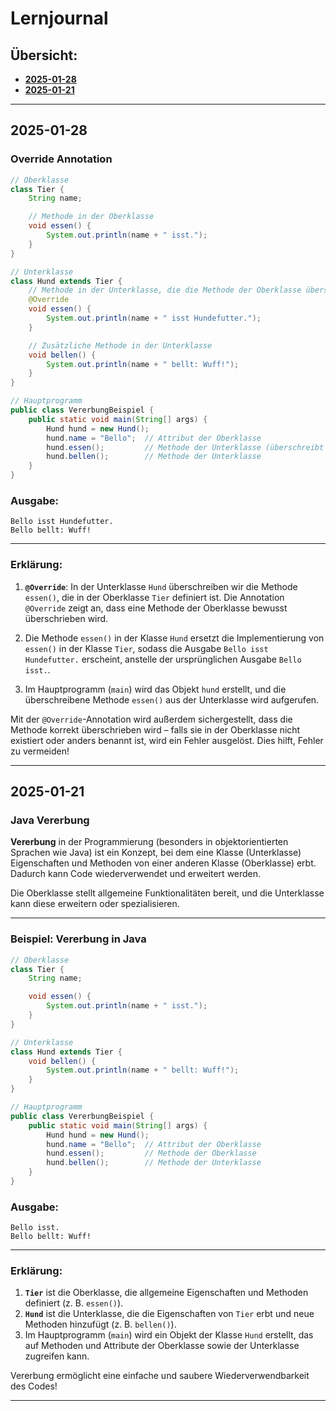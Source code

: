 # Lernjournal

## Übersicht:

-   **[2025-01-28](#2025-01-28)**
-   **[2025-01-21](#2025-01-21)**

---

## 2025-01-28

### Override Annotation

```java
// Oberklasse
class Tier {
    String name;

    // Methode in der Oberklasse
    void essen() {
        System.out.println(name + " isst.");
    }
}

// Unterklasse
class Hund extends Tier {
    // Methode in der Unterklasse, die die Methode der Oberklasse überschreibt
    @Override
    void essen() {
        System.out.println(name + " isst Hundefutter.");
    }

    // Zusätzliche Methode in der Unterklasse
    void bellen() {
        System.out.println(name + " bellt: Wuff!");
    }
}

// Hauptprogramm
public class VererbungBeispiel {
    public static void main(String[] args) {
        Hund hund = new Hund();
        hund.name = "Bello";  // Attribut der Oberklasse
        hund.essen();         // Methode der Unterklasse (überschreibt die Methode der Oberklasse)
        hund.bellen();        // Methode der Unterklasse
    }
}
```

### **Ausgabe:**

```
Bello isst Hundefutter.
Bello bellt: Wuff!
```

---

### **Erklärung:**

1. **`@Override`**: In der Unterklasse `Hund` überschreiben wir die Methode `essen()`, die in der Oberklasse `Tier` definiert ist. Die Annotation `@Override` zeigt an, dass eine Methode der Oberklasse bewusst überschrieben wird.
2. Die Methode `essen()` in der Klasse `Hund` ersetzt die Implementierung von `essen()` in der Klasse `Tier`, sodass die Ausgabe `Bello isst Hundefutter.` erscheint, anstelle der ursprünglichen Ausgabe `Bello isst.`.

3. Im Hauptprogramm (`main`) wird das Objekt `hund` erstellt, und die überschreibene Methode `essen()` aus der Unterklasse wird aufgerufen.

Mit der `@Override`-Annotation wird außerdem sichergestellt, dass die Methode korrekt überschrieben wird – falls sie in der Oberklasse nicht existiert oder anders benannt ist, wird ein Fehler ausgelöst. Dies hilft, Fehler zu vermeiden!

---

## 2025-01-21

### Java Vererbung

**Vererbung** in der Programmierung (besonders in objektorientierten Sprachen wie Java) ist ein Konzept, bei dem eine Klasse (Unterklasse) Eigenschaften und Methoden von einer anderen Klasse (Oberklasse) erbt. Dadurch kann Code wiederverwendet und erweitert werden.

Die Oberklasse stellt allgemeine Funktionalitäten bereit, und die Unterklasse kann diese erweitern oder spezialisieren.

---

### **Beispiel: Vererbung in Java**

```java
// Oberklasse
class Tier {
    String name;

    void essen() {
        System.out.println(name + " isst.");
    }
}

// Unterklasse
class Hund extends Tier {
    void bellen() {
        System.out.println(name + " bellt: Wuff!");
    }
}

// Hauptprogramm
public class VererbungBeispiel {
    public static void main(String[] args) {
        Hund hund = new Hund();
        hund.name = "Bello";  // Attribut der Oberklasse
        hund.essen();         // Methode der Oberklasse
        hund.bellen();        // Methode der Unterklasse
    }
}
```

### **Ausgabe:**

```
Bello isst.
Bello bellt: Wuff!
```

---

### **Erklärung:**

1. **`Tier`** ist die Oberklasse, die allgemeine Eigenschaften und Methoden definiert (z. B. `essen()`).
2. **`Hund`** ist die Unterklasse, die die Eigenschaften von `Tier` erbt und neue Methoden hinzufügt (z. B. `bellen()`).
3. Im Hauptprogramm (`main`) wird ein Objekt der Klasse `Hund` erstellt, das auf Methoden und Attribute der Oberklasse sowie der Unterklasse zugreifen kann.

Vererbung ermöglicht eine einfache und saubere Wiederverwendbarkeit des Codes!

---
